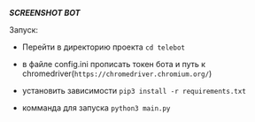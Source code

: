 ***SCREENSHOT BOT***

Запуск:

- Перейти в директорию проекта `cd telebot`

- в файле config.ini прописать токен бота и путь к chromedriver(`https://chromedriver.chromium.org/`)

- установить зависимости `pip3 install -r requirements.txt`

- комманда для запуска `python3 main.py`

  
